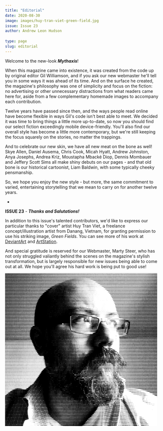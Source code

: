 ```yaml
---
title: "Editorial"
date: 2020-08-30
image: images/huy-tran-viet-green-field.jpg
issue: Issue 23
author: Andrew Leon Hudson

type: page
slug: editorial
---
```


Welcome to the new-look ***Mythaxis***!

When this magazine came into existence, it was created from the code up by original editor Gil Williamson, and if you ask our new webmaster he'll tell you in some ways it was ahead of its time. And on the surface he created, the magazine's philosophy was one of simplicity and focus on the fiction: no advertising or other unnecessary distractions from what readers came here for, aside from a few complementary homemade images to accompany each contribution.

Twelve years have passed since then, and the ways people read online have become flexible in ways Gil's code isn't best able to meet. We decided it was time to bring things a little more up-to-date, so now you should find our select fiction exceedingly mobile device-friendly. You'll also find our overall style has become a little more contemporary, but we're still keeping the focus squarely on the stories, no matter the trappings.

And to celebrate our new skin, we have all new meat on the bone as well! Skye Allen, Daniel Ausema, Chris Cook, Micah Hyatt, Andrew Johnston, Anya Josephs, Andrea Kriz, Moustapha Mbacké Diop, Dennis Mombauer and Jeffery Scott Sims all make shiny debuts on our pages - and that old bone is our historical cartoonist, Liam Baldwin, with some typically cheeky pensmanship.

So, we hope you enjoy the new style - but more, the same commitment to varied, entertaining storytelling that we mean to carry on for another twelve years.



-



**ISSUE 23** - ***Thanks and Salutations!***

In addition to this issue's talented contributors, we'd like to express our particular thanks to "cover" artist Huy Tran Viet, a freelance concept/illustration artist from Danang, Vietnam, for granting permission to use his striking image, *Green Fields*. You can see more of his work at [DeviantArt](https://www.deviantart.com/novaillusion) and [ArtStation](https://www.artstation.com/novaillusion).

And special gratitude is reserved for our Webmaster, Marty Steer, who has not only struggled valiantly behind the scenes on the magazine's stylish transformation, but is largely responsible for new issues being able to come out at all. We hope you'll agree his hard work is being put to good use!

![ALH](../../authors/images/ALH.png)

